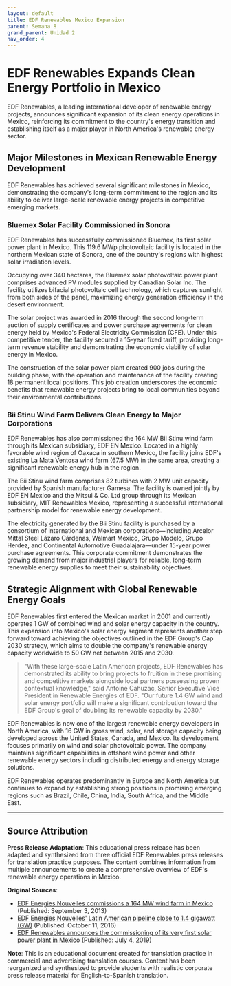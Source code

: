 ```yaml
---
layout: default
title: EDF Renewables Mexico Expansion
parent: Semana 8
grand_parent: Unidad 2
nav_order: 4
---
```


# EDF Renewables Expands Clean Energy Portfolio in Mexico

EDF Renewables, a leading international developer of renewable energy projects, announces significant expansion of its clean energy operations in Mexico, reinforcing its commitment to the country's energy transition and establishing itself as a major player in North America's renewable energy sector.

## Major Milestones in Mexican Renewable Energy Development

EDF Renewables has achieved several significant milestones in Mexico, demonstrating the company's long-term commitment to the region and its ability to deliver large-scale renewable energy projects in competitive emerging markets.

### Bluemex Solar Facility Commissioned in Sonora

EDF Renewables has successfully commissioned Bluemex, its first solar power plant in Mexico. This 119.6 MWp photovoltaic facility is located in the northern Mexican state of Sonora, one of the country's regions with highest solar irradiation levels.

Occupying over 340 hectares, the Bluemex solar photovoltaic power plant comprises advanced PV modules supplied by Canadian Solar Inc. The facility utilizes bifacial photovoltaic cell technology, which captures sunlight from both sides of the panel, maximizing energy generation efficiency in the desert environment.

The solar project was awarded in 2016 through the second long-term auction of supply certificates and power purchase agreements for clean energy held by Mexico's Federal Electricity Commission (CFE). Under this competitive tender, the facility secured a 15-year fixed tariff, providing long-term revenue stability and demonstrating the economic viability of solar energy in Mexico.

The construction of the solar power plant created 900 jobs during the building phase, with the operation and maintenance of the facility creating 18 permanent local positions. This job creation underscores the economic benefits that renewable energy projects bring to local communities beyond their environmental contributions.

### Bii Stinu Wind Farm Delivers Clean Energy to Major Corporations

EDF Renewables has also commissioned the 164 MW Bii Stinu wind farm through its Mexican subsidiary, EDF EN Mexico. Located in a highly favorable wind region of Oaxaca in southern Mexico, the facility joins EDF's existing La Mata Ventosa wind farm (67.5 MW) in the same area, creating a significant renewable energy hub in the region.

The Bii Stinu wind farm comprises 82 turbines with 2 MW unit capacity provided by Spanish manufacturer Gamesa. The facility is owned jointly by EDF EN Mexico and the Mitsui & Co. Ltd group through its Mexican subsidiary, MIT Renewables Mexico, representing a successful international partnership model for renewable energy development.

The electricity generated by the Bii Stinu facility is purchased by a consortium of international and Mexican corporations—including Arcelor Mittal Steel Lázaro Cárdenas, Walmart Mexico, Grupo Modelo, Grupo Herdez, and Continental Automotive Guadalajara—under 15-year power purchase agreements. This corporate commitment demonstrates the growing demand from major industrial players for reliable, long-term renewable energy supplies to meet their sustainability objectives.

## Strategic Alignment with Global Renewable Energy Goals

EDF Renewables first entered the Mexican market in 2001 and currently operates 1 GW of combined wind and solar energy capacity in the country. This expansion into Mexico's solar energy segment represents another step forward toward achieving the objectives outlined in the EDF Group's Cap 2030 strategy, which aims to double the company's renewable energy capacity worldwide to 50 GW net between 2015 and 2030.

> "With these large-scale Latin American projects, EDF Renewables has demonstrated its ability to bring projects to fruition in these promising and competitive markets alongside local partners possessing proven contextual knowledge," said Antoine Cahuzac, Senior Executive Vice President in Renewable Energies of EDF. "Our future 1.4 GW wind and solar energy portfolio will make a significant contribution toward the EDF Group's goal of doubling its renewable capacity by 2030."

EDF Renewables is now one of the largest renewable energy developers in North America, with 16 GW in gross wind, solar, and storage capacity being developed across the United States, Canada, and Mexico. Its development focuses primarily on wind and solar photovoltaic power. The company maintains significant capabilities in offshore wind power and other renewable energy sectors including distributed energy and energy storage solutions.

EDF Renewables operates predominantly in Europe and North America but continues to expand by establishing strong positions in promising emerging regions such as Brazil, Chile, China, India, South Africa, and the Middle East.

---

## Source Attribution

**Press Release Adaptation**: This educational press release has been adapted and synthesized from three official EDF Renewables press releases for translation practice purposes. The content combines information from multiple announcements to create a comprehensive overview of EDF's renewable energy operations in Mexico.

**Original Sources**:
- [EDF Energies Nouvelles commissions a 164 MW wind farm in Mexico](https://france.edf-powersolutions.com/communiques/edf-energies-nouvelles-commissions-a-164-mw-wind-farm-in-mexico) (Published: September 3, 2013)
- [EDF Energies Nouvelles' Latin American pipeline close to 1.4 gigawatt (GW)](https://france.edf-powersolutions.com/communiques/edf-energies-nouvelles-latin-american-pipeline-close-to-1-4-gigawatt-gw) (Published: October 11, 2016)
- [EDF Renewables announces the commissioning of its very first solar power plant in Mexico](https://france.edf-powersolutions.com/communiques/edf-renewables-announces-the-commissioning-of-its-very-first-solar-power-plant-in-mexico) (Published: July 4, 2019)

**Note**: This is an educational document created for translation practice in commercial and advertising translation courses. Content has been reorganized and synthesized to provide students with realistic corporate press release material for English-to-Spanish translation.
